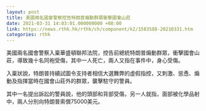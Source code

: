 ```yaml
---
layout: post
title: 美國兩名國會警察控告特朗普煽動群眾衝擊國會山莊
date: 2021-03-31 14:03:01.000000000 +08:00
link: https://news.rthk.hk/rthk/ch/component/k2/1583588-20210331.htm
categories: rthk
---
```


美國兩名國會警察入稟華盛頓聯邦法院，控告前總統特朗普煽動群眾，衝擊國會山莊，導致幾十名同袍受傷，其中一人死亡，兩人又指在事件中，身心受傷。

入稟狀說，特朗普持續試圖令支持者相信大選舞弊的虛假指控，又刺激、慫恿、煽動及指揮當時在國會山莊外的群眾，襲擊駐守的警員。

其中一名提出訴訟的警員說，他的頭部和背部受傷，另一人就指，面部被化學品射中，兩人分別向特朗普索償75000美元。
